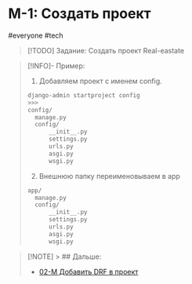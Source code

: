 # M-1: Создать проект
#everyone #tech 
>[!TODO] Задание:
>Создать проект Real-eastate

> [!INFO]- Пример:
> 1) Добавляем проект с именем config.
> 
> ``` bash
> django-admin startproject config
> >>>
> config/ 
> 	manage.py 
> 	config/ 
> 		__init__.py 
> 		settings.py 
> 		urls.py 
> 		asgi.py 
> 		wsgi.py
> ```
> 2) Внешнюю папку переименовываем в app
> 
> ``` bash
> app/ 
> 	manage.py 
> 	config/ 
> 		__init__.py 
> 		settings.py 
> 		urls.py 
> 		asgi.py 
> 		wsgi.py
> ```
> 

> [!NOTE] > ## Дальше:
> - [02-М Добавить DRF в проект](02-М%20Добавить%20DRF%20в%20проект.md)
